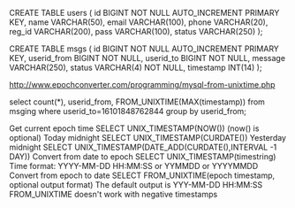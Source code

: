 CREATE TABLE users ( id BIGINT NOT NULL AUTO_INCREMENT PRIMARY KEY,
          name VARCHAR(50),
          email VARCHAR(100),
	  phone VARCHAR(20),
          reg_id VARCHAR(200),
          pass VARCHAR(100),
          status VARCHAR(250)
        );


CREATE TABLE msgs ( id BIGINT NOT NULL AUTO_INCREMENT PRIMARY KEY,
          userid_from BIGINT NOT NULL,
          userid_to BIGINT NOT NULL,
          message VARCHAR(250),
          status VARCHAR(4) NOT NULL,
          timestamp INT(14)
        );




http://www.epochconverter.com/programming/mysql-from-unixtime.php

select count(*), userid_from, FROM_UNIXTIME(MAX(timestamp)) from msging where userid_to=16101848762844 group by userid_from;


Get current epoch time	SELECT UNIX_TIMESTAMP(NOW()) (now() is optional)
Today midnight	SELECT UNIX_TIMESTAMP(CURDATE())
Yesterday midnight	SELECT UNIX_TIMESTAMP(DATE_ADD(CURDATE(),INTERVAL -1 DAY))
Convert from date to epoch	SELECT UNIX_TIMESTAMP(timestring)
Time format: YYYY-MM-DD HH:MM:SS or YYMMDD or YYYYMMDD
Convert from epoch to date 	SELECT FROM_UNIXTIME(epoch timestamp, optional output format)
The default output is YYY-MM-DD HH:MM:SS
FROM_UNIXTIME doesn't work with negative timestamps



